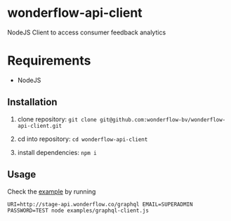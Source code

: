 # wonderflow-api-client

NodeJS Client to access consumer feedback analytics

# Requirements

* NodeJS

## Installation

1. clone repository: `git clone git@github.com:wonderflow-bv/wonderflow-api-client.git`

2. cd into repository: `cd wonderflow-api-client`

3. install dependencies: `npm i`

## Usage

Check the [example](https://github.com/bitliner/wonderflow-api-client/blob/master/examples/graphql-client.js) by running

`URI=http://stage-api.wonderflow.co/graphql EMAIL=SUPERADMIN PASSWORD=TEST node examples/graphql-client.js`
